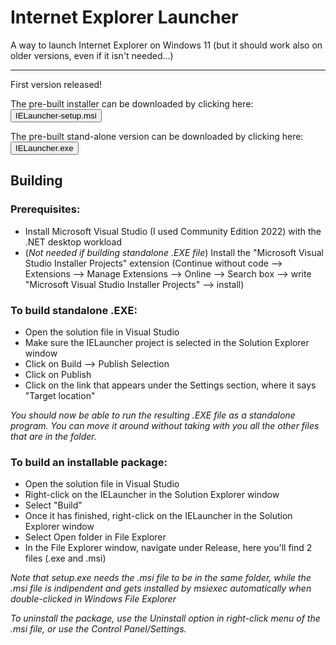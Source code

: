# Internet Explorer Launcher

A way to launch Internet Explorer on Windows 11 (but it should work also on older versions, even if it isn't needed...)

<hr>

First version released!

The pre-built installer can be downloaded by clicking here: <a href="https://github.com/develc/IELauncher/releases/download/v1.0.0/IELauncher-setup.msi"><button>IELauncher-setup.msi</button></a>

The pre-built stand-alone version can be downloaded by clicking here: <a href="https://github.com/develc/IELauncher/releases/download/v1.0.0/IELauncher.exe"><button>IELauncher.exe</button></a>


## Building

### Prerequisites:

* Install Microsoft Visual Studio (I used Community Edition 2022) with the .NET desktop workload
* (*Not needed if building standalone .EXE file*) Install the "Microsoft Visual Studio Installer Projects" extension (Continue without code --> Extensions --> Manage Extensions --> Online --> Search box --> write "Microsoft Visual Studio Installer Projects" --> install)

### To build standalone .EXE:

*  Open the solution file in Visual Studio
* Make sure the IELauncher project is selected in the Solution Explorer window
* Click on Build --> Publish Selection
* Click on Publish
* Click on the link that appears under the Settings section, where it says "Target location"

*You should now be able to run the resulting .EXE file as a standalone program. You can move it around without taking with you all the other files that are in the folder.*

### To build an installable package:

* Open the solution file in Visual Studio
* Right-click on the IELauncher in the Solution Explorer window
* Select "Build"
* Once it has finished, right-click on the IELauncher in the Solution Explorer window
* Select Open folder in File Explorer
* In the File Explorer window, navigate under Release, here you'll find 2 files (.exe and .msi)

*Note that setup.exe needs the .msi file to be in the same folder, while the .msi file is indipendent and gets installed by msiexec automatically when double-clicked in Windows File Explorer*

*To uninstall the package, use the Uninstall option in right-click menu of the .msi file, or use the Control Panel/Settings.*
